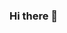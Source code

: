 ### Hi there 👋

<!--
**sayeda-chattopadhyay/sayeda-chattopadhyay** is a ✨ _special_ ✨ repository because its `README.md` (this file) appears on your GitHub profile.

Here are some ideas to get you started:

- 🔭 I’m currently working on portfolio assignment.
- 🌱 I’m currently learning frontend development.
- 👯 I’m looking to collaborate on ux design and frontend development projects
- 🤔 I’m looking for help with ux design 
- 💬 Ask me about ...
- 📫 How to reach me: ...
- 😄 Pronouns: ...
- ⚡ Fun fact: ...
-->
